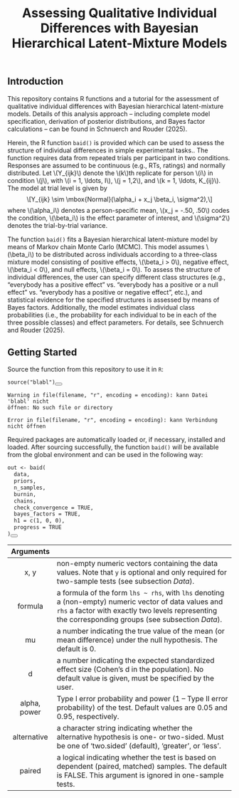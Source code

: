 <!DOCTYPE html>
<html xmlns="http://www.w3.org/1999/xhtml" lang="en" xml:lang="en"><head>

<meta charset="utf-8">
<meta name="generator" content="quarto-1.5.57">

<meta name="viewport" content="width=device-width, initial-scale=1.0, user-scalable=yes">


<title>Assessing Qualitative Individual Differences with Bayesian Hierarchical Latent-Mixture Models</title>
<style>
code{white-space: pre-wrap;}
span.smallcaps{font-variant: small-caps;}
div.columns{display: flex; gap: min(4vw, 1.5em);}
div.column{flex: auto; overflow-x: auto;}
div.hanging-indent{margin-left: 1.5em; text-indent: -1.5em;}
ul.task-list{list-style: none;}
ul.task-list li input[type="checkbox"] {
  width: 0.8em;
  margin: 0 0.8em 0.2em -1em; /* quarto-specific, see https://github.com/quarto-dev/quarto-cli/issues/4556 */ 
  vertical-align: middle;
}
/* CSS for syntax highlighting */
pre > code.sourceCode { white-space: pre; position: relative; }
pre > code.sourceCode > span { line-height: 1.25; }
pre > code.sourceCode > span:empty { height: 1.2em; }
.sourceCode { overflow: visible; }
code.sourceCode > span { color: inherit; text-decoration: inherit; }
div.sourceCode { margin: 1em 0; }
pre.sourceCode { margin: 0; }
@media screen {
div.sourceCode { overflow: auto; }
}
@media print {
pre > code.sourceCode { white-space: pre-wrap; }
pre > code.sourceCode > span { display: inline-block; text-indent: -5em; padding-left: 5em; }
}
pre.numberSource code
  { counter-reset: source-line 0; }
pre.numberSource code > span
  { position: relative; left: -4em; counter-increment: source-line; }
pre.numberSource code > span > a:first-child::before
  { content: counter(source-line);
    position: relative; left: -1em; text-align: right; vertical-align: baseline;
    border: none; display: inline-block;
    -webkit-touch-callout: none; -webkit-user-select: none;
    -khtml-user-select: none; -moz-user-select: none;
    -ms-user-select: none; user-select: none;
    padding: 0 4px; width: 4em;
  }
pre.numberSource { margin-left: 3em;  padding-left: 4px; }
div.sourceCode
  {   }
@media screen {
pre > code.sourceCode > span > a:first-child::before { text-decoration: underline; }
}
</style>


<script src="user-guide_files/libs/clipboard/clipboard.min.js"></script>
<script src="user-guide_files/libs/quarto-html/quarto.js"></script>
<script src="user-guide_files/libs/quarto-html/popper.min.js"></script>
<script src="user-guide_files/libs/quarto-html/tippy.umd.min.js"></script>
<script src="user-guide_files/libs/quarto-html/anchor.min.js"></script>
<link href="user-guide_files/libs/quarto-html/tippy.css" rel="stylesheet">
<link href="user-guide_files/libs/quarto-html/quarto-syntax-highlighting.css" rel="stylesheet" id="quarto-text-highlighting-styles">
<script src="user-guide_files/libs/bootstrap/bootstrap.min.js"></script>
<link href="user-guide_files/libs/bootstrap/bootstrap-icons.css" rel="stylesheet">
<link href="user-guide_files/libs/bootstrap/bootstrap.min.css" rel="stylesheet" id="quarto-bootstrap" data-mode="light">

  <script src="https://cdnjs.cloudflare.com/polyfill/v3/polyfill.min.js?features=es6"></script>
  <script src="https://cdn.jsdelivr.net/npm/mathjax@3/es5/tex-chtml-full.js" type="text/javascript"></script>

<script type="text/javascript">
const typesetMath = (el) => {
  if (window.MathJax) {
    // MathJax Typeset
    window.MathJax.typeset([el]);
  } else if (window.katex) {
    // KaTeX Render
    var mathElements = el.getElementsByClassName("math");
    var macros = [];
    for (var i = 0; i < mathElements.length; i++) {
      var texText = mathElements[i].firstChild;
      if (mathElements[i].tagName == "SPAN") {
        window.katex.render(texText.data, mathElements[i], {
          displayMode: mathElements[i].classList.contains('display'),
          throwOnError: false,
          macros: macros,
          fleqn: false
        });
      }
    }
  }
}
window.Quarto = {
  typesetMath
};
</script>

</head>

<body class="fullcontent">

<div id="quarto-content" class="page-columns page-rows-contents page-layout-article">

<main class="content" id="quarto-document-content">

<header id="title-block-header" class="quarto-title-block default">
<div class="quarto-title">
<h1 class="title">Assessing Qualitative Individual Differences with Bayesian Hierarchical Latent-Mixture Models</h1>
</div>



<div class="quarto-title-meta">

    
  
    
  </div>
  


</header>


<section id="introduction" class="level2">
<h2 class="anchored" data-anchor-id="introduction">Introduction</h2>
<p>This repository contains R functions and a tutorial for the assessment of qualitative individual differences with Bayesian hierarchical latent-mixture models. Details of this analysis approach – including complete model specification, derivation of posterior distributions, and Bayes factor calculations – can be found in Schnuerch and Rouder (2025).</p>
<p>Herein, the R function <code>baid()</code> is provided which can be used to assess the structure of individual differences in simple experimental tasks.. The function requires data from repeated trials per participant in two conditions. Responses are assumed to be continuous (e.g., RTs, ratings) and normally distributed. Let <span class="math inline">\(Y_{ijk}\)</span> denote the <span class="math inline">\(k\)</span>th replicate for person <span class="math inline">\(i\)</span> in condition <span class="math inline">\(j\)</span>, with <span class="math inline">\(i = 1, \ldots, I\)</span>, <span class="math inline">\(j = 1,2\)</span>, and <span class="math inline">\(k = 1, \ldots, K_{ij}\)</span>. The model at trial level is given by <span class="math display">\[Y_{ijk} \sim \mbox{Normal}(\alpha_i + x_j \beta_i, \sigma^2),\]</span> where <span class="math inline">\(\alpha_i\)</span> denotes a person-specific mean, <span class="math inline">\(x_j = -.50, .50\)</span> codes the condition, <span class="math inline">\(\beta_i\)</span> is the effect parameter of interest, and <span class="math inline">\(\sigma^2\)</span> denotes the trial-by-trial variance.</p>
<p>The function <code>baid()</code> fits a Bayesian hierarchical latent-mixture model by means of Markov chain Monte Carlo (MCMC). This model assumes <span class="math inline">\(\beta_i\)</span> to be distributed across individuals according to a three-class mixture model consisting of positive effects, <span class="math inline">\(\beta_i &gt; 0\)</span>, negative effect, <span class="math inline">\(\beta_i &lt; 0\)</span>, and null effects, <span class="math inline">\(\beta_i = 0\)</span>. To assess the structure of individual differences, the user can specify different class structures (e.g., “everybody has a positive effect” vs.&nbsp;“everybody has a positive or a null effect” vs.&nbsp;“everybody has a positive or negative effect”, etc.), and statistical evidence for the specified structures is assessed by means of Bayes factors. Additionally, the model estimates individual class probabilities (i.e., the probability for each individual to be in each of the three possible classes) and effect parameters. For details, see Schnuerch and Rouder (2025).</p>
</section>
<section id="getting-started" class="level2">
<h2 class="anchored" data-anchor-id="getting-started">Getting Started</h2>
<p>Source the function from this repository to use it in <code>R</code>:</p>
<div class="cell">
<div class="sourceCode cell-code" id="cb1"><pre class="sourceCode r code-with-copy"><code class="sourceCode r"><span id="cb1-1"><a href="#cb1-1" aria-hidden="true" tabindex="-1"></a><span class="fu">source</span>(<span class="st">"blabl"</span>)</span></code><button title="Copy to Clipboard" class="code-copy-button"><i class="bi"></i></button></pre></div>
<div class="cell-output cell-output-stderr">
<pre><code>Warning in file(filename, "r", encoding = encoding): kann Datei 'blabl' nicht
öffnen: No such file or directory</code></pre>
</div>
<div class="cell-output cell-output-error">
<pre><code>Error in file(filename, "r", encoding = encoding): kann Verbindung nicht öffnen</code></pre>
</div>
</div>
<p>Required packages are automatically loaded or, if necessary, installed and loaded. After sourcing successfully, the function <code>baid()</code> will be available from the global environment and can be used in the following way:</p>
<div class="cell">
<div class="sourceCode cell-code" id="cb4"><pre class="sourceCode r code-with-copy"><code class="sourceCode r"><span id="cb4-1"><a href="#cb4-1" aria-hidden="true" tabindex="-1"></a>out <span class="ot">&lt;-</span> <span class="fu">baid</span>(</span>
<span id="cb4-2"><a href="#cb4-2" aria-hidden="true" tabindex="-1"></a>  data,</span>
<span id="cb4-3"><a href="#cb4-3" aria-hidden="true" tabindex="-1"></a>  priors,     </span>
<span id="cb4-4"><a href="#cb4-4" aria-hidden="true" tabindex="-1"></a>  n_samples,  </span>
<span id="cb4-5"><a href="#cb4-5" aria-hidden="true" tabindex="-1"></a>  burnin,     </span>
<span id="cb4-6"><a href="#cb4-6" aria-hidden="true" tabindex="-1"></a>  chains,     </span>
<span id="cb4-7"><a href="#cb4-7" aria-hidden="true" tabindex="-1"></a>  <span class="at">check_convergence =</span> <span class="cn">TRUE</span>, </span>
<span id="cb4-8"><a href="#cb4-8" aria-hidden="true" tabindex="-1"></a>  <span class="at">bayes_factors =</span> <span class="cn">TRUE</span>,    </span>
<span id="cb4-9"><a href="#cb4-9" aria-hidden="true" tabindex="-1"></a>  <span class="at">h1 =</span> <span class="fu">c</span>(<span class="dv">1</span>, <span class="dv">0</span>, <span class="dv">0</span>),  </span>
<span id="cb4-10"><a href="#cb4-10" aria-hidden="true" tabindex="-1"></a>  <span class="at">progress =</span> <span class="cn">TRUE</span>        </span>
<span id="cb4-11"><a href="#cb4-11" aria-hidden="true" tabindex="-1"></a>)</span></code><button title="Copy to Clipboard" class="code-copy-button"><i class="bi"></i></button></pre></div>
</div>
<table class="caption-top table">
<colgroup>
<col style="width: 3%">
<col style="width: 96%">
</colgroup>
<thead>
<tr class="header">
<th style="text-align: center;">Arguments</th>
<th style="text-align: left;"></th>
</tr>
</thead>
<tbody>
<tr class="odd">
<td style="text-align: center;">x, y</td>
<td style="text-align: left;">non-empty numeric vectors containing the data values. Note that <code>y</code> is optional and only required for two-sample tests (see subsection <em>Data</em>).</td>
</tr>
<tr class="even">
<td style="text-align: center;">formula</td>
<td style="text-align: left;">a formula of the form <code>lhs ~ rhs</code>, with <code>lhs</code> denoting a (non-empty) numeric vector of data values and <code>rhs</code> a factor with exactly two levels representing the corresponding groups (see subsection <em>Data</em>).</td>
</tr>
<tr class="odd">
<td style="text-align: center;">mu</td>
<td style="text-align: left;">a number indicating the true value of the mean (or mean difference) under the null hypothesis. The default is 0.</td>
</tr>
<tr class="even">
<td style="text-align: center;">d</td>
<td style="text-align: left;">a number indicating the expected standardized effect size (Cohen’s d in the population). No default value is given, must be specified by the user.</td>
</tr>
<tr class="odd">
<td style="text-align: center;">alpha, power</td>
<td style="text-align: left;">Type I error probability and power (1 – Type II error probability) of the test. Default values are 0.05 and 0.95, respectively.</td>
</tr>
<tr class="even">
<td style="text-align: center;">alternative</td>
<td style="text-align: left;">a character string indicating whether the alternative hypothesis is one- or two-sided. Must be one of ‘two.sided’ (default), ‘greater’, or ‘less’.</td>
</tr>
<tr class="odd">
<td style="text-align: center;">paired</td>
<td style="text-align: left;">a logical indicating whether the test is based on dependent (paired, matched) samples. The default is FALSE. This argument is ignored in one-sample tests.</td>
</tr>
</tbody>
</table>
</section>

</main>
<!-- /main column -->
<script id="quarto-html-after-body" type="application/javascript">
window.document.addEventListener("DOMContentLoaded", function (event) {
  const toggleBodyColorMode = (bsSheetEl) => {
    const mode = bsSheetEl.getAttribute("data-mode");
    const bodyEl = window.document.querySelector("body");
    if (mode === "dark") {
      bodyEl.classList.add("quarto-dark");
      bodyEl.classList.remove("quarto-light");
    } else {
      bodyEl.classList.add("quarto-light");
      bodyEl.classList.remove("quarto-dark");
    }
  }
  const toggleBodyColorPrimary = () => {
    const bsSheetEl = window.document.querySelector("link#quarto-bootstrap");
    if (bsSheetEl) {
      toggleBodyColorMode(bsSheetEl);
    }
  }
  toggleBodyColorPrimary();  
  const icon = "";
  const anchorJS = new window.AnchorJS();
  anchorJS.options = {
    placement: 'right',
    icon: icon
  };
  anchorJS.add('.anchored');
  const isCodeAnnotation = (el) => {
    for (const clz of el.classList) {
      if (clz.startsWith('code-annotation-')) {                     
        return true;
      }
    }
    return false;
  }
  const onCopySuccess = function(e) {
    // button target
    const button = e.trigger;
    // don't keep focus
    button.blur();
    // flash "checked"
    button.classList.add('code-copy-button-checked');
    var currentTitle = button.getAttribute("title");
    button.setAttribute("title", "Copied!");
    let tooltip;
    if (window.bootstrap) {
      button.setAttribute("data-bs-toggle", "tooltip");
      button.setAttribute("data-bs-placement", "left");
      button.setAttribute("data-bs-title", "Copied!");
      tooltip = new bootstrap.Tooltip(button, 
        { trigger: "manual", 
          customClass: "code-copy-button-tooltip",
          offset: [0, -8]});
      tooltip.show();    
    }
    setTimeout(function() {
      if (tooltip) {
        tooltip.hide();
        button.removeAttribute("data-bs-title");
        button.removeAttribute("data-bs-toggle");
        button.removeAttribute("data-bs-placement");
      }
      button.setAttribute("title", currentTitle);
      button.classList.remove('code-copy-button-checked');
    }, 1000);
    // clear code selection
    e.clearSelection();
  }
  const getTextToCopy = function(trigger) {
      const codeEl = trigger.previousElementSibling.cloneNode(true);
      for (const childEl of codeEl.children) {
        if (isCodeAnnotation(childEl)) {
          childEl.remove();
        }
      }
      return codeEl.innerText;
  }
  const clipboard = new window.ClipboardJS('.code-copy-button:not([data-in-quarto-modal])', {
    text: getTextToCopy
  });
  clipboard.on('success', onCopySuccess);
  if (window.document.getElementById('quarto-embedded-source-code-modal')) {
    // For code content inside modals, clipBoardJS needs to be initialized with a container option
    // TODO: Check when it could be a function (https://github.com/zenorocha/clipboard.js/issues/860)
    const clipboardModal = new window.ClipboardJS('.code-copy-button[data-in-quarto-modal]', {
      text: getTextToCopy,
      container: window.document.getElementById('quarto-embedded-source-code-modal')
    });
    clipboardModal.on('success', onCopySuccess);
  }
    var localhostRegex = new RegExp(/^(?:http|https):\/\/localhost\:?[0-9]*\//);
    var mailtoRegex = new RegExp(/^mailto:/);
      var filterRegex = new RegExp('/' + window.location.host + '/');
    var isInternal = (href) => {
        return filterRegex.test(href) || localhostRegex.test(href) || mailtoRegex.test(href);
    }
    // Inspect non-navigation links and adorn them if external
 	var links = window.document.querySelectorAll('a[href]:not(.nav-link):not(.navbar-brand):not(.toc-action):not(.sidebar-link):not(.sidebar-item-toggle):not(.pagination-link):not(.no-external):not([aria-hidden]):not(.dropdown-item):not(.quarto-navigation-tool):not(.about-link)');
    for (var i=0; i<links.length; i++) {
      const link = links[i];
      if (!isInternal(link.href)) {
        // undo the damage that might have been done by quarto-nav.js in the case of
        // links that we want to consider external
        if (link.dataset.originalHref !== undefined) {
          link.href = link.dataset.originalHref;
        }
      }
    }
  function tippyHover(el, contentFn, onTriggerFn, onUntriggerFn) {
    const config = {
      allowHTML: true,
      maxWidth: 500,
      delay: 100,
      arrow: false,
      appendTo: function(el) {
          return el.parentElement;
      },
      interactive: true,
      interactiveBorder: 10,
      theme: 'quarto',
      placement: 'bottom-start',
    };
    if (contentFn) {
      config.content = contentFn;
    }
    if (onTriggerFn) {
      config.onTrigger = onTriggerFn;
    }
    if (onUntriggerFn) {
      config.onUntrigger = onUntriggerFn;
    }
    window.tippy(el, config); 
  }
  const noterefs = window.document.querySelectorAll('a[role="doc-noteref"]');
  for (var i=0; i<noterefs.length; i++) {
    const ref = noterefs[i];
    tippyHover(ref, function() {
      // use id or data attribute instead here
      let href = ref.getAttribute('data-footnote-href') || ref.getAttribute('href');
      try { href = new URL(href).hash; } catch {}
      const id = href.replace(/^#\/?/, "");
      const note = window.document.getElementById(id);
      if (note) {
        return note.innerHTML;
      } else {
        return "";
      }
    });
  }
  const xrefs = window.document.querySelectorAll('a.quarto-xref');
  const processXRef = (id, note) => {
    // Strip column container classes
    const stripColumnClz = (el) => {
      el.classList.remove("page-full", "page-columns");
      if (el.children) {
        for (const child of el.children) {
          stripColumnClz(child);
        }
      }
    }
    stripColumnClz(note)
    if (id === null || id.startsWith('sec-')) {
      // Special case sections, only their first couple elements
      const container = document.createElement("div");
      if (note.children && note.children.length > 2) {
        container.appendChild(note.children[0].cloneNode(true));
        for (let i = 1; i < note.children.length; i++) {
          const child = note.children[i];
          if (child.tagName === "P" && child.innerText === "") {
            continue;
          } else {
            container.appendChild(child.cloneNode(true));
            break;
          }
        }
        if (window.Quarto?.typesetMath) {
          window.Quarto.typesetMath(container);
        }
        return container.innerHTML
      } else {
        if (window.Quarto?.typesetMath) {
          window.Quarto.typesetMath(note);
        }
        return note.innerHTML;
      }
    } else {
      // Remove any anchor links if they are present
      const anchorLink = note.querySelector('a.anchorjs-link');
      if (anchorLink) {
        anchorLink.remove();
      }
      if (window.Quarto?.typesetMath) {
        window.Quarto.typesetMath(note);
      }
      // TODO in 1.5, we should make sure this works without a callout special case
      if (note.classList.contains("callout")) {
        return note.outerHTML;
      } else {
        return note.innerHTML;
      }
    }
  }
  for (var i=0; i<xrefs.length; i++) {
    const xref = xrefs[i];
    tippyHover(xref, undefined, function(instance) {
      instance.disable();
      let url = xref.getAttribute('href');
      let hash = undefined; 
      if (url.startsWith('#')) {
        hash = url;
      } else {
        try { hash = new URL(url).hash; } catch {}
      }
      if (hash) {
        const id = hash.replace(/^#\/?/, "");
        const note = window.document.getElementById(id);
        if (note !== null) {
          try {
            const html = processXRef(id, note.cloneNode(true));
            instance.setContent(html);
          } finally {
            instance.enable();
            instance.show();
          }
        } else {
          // See if we can fetch this
          fetch(url.split('#')[0])
          .then(res => res.text())
          .then(html => {
            const parser = new DOMParser();
            const htmlDoc = parser.parseFromString(html, "text/html");
            const note = htmlDoc.getElementById(id);
            if (note !== null) {
              const html = processXRef(id, note);
              instance.setContent(html);
            } 
          }).finally(() => {
            instance.enable();
            instance.show();
          });
        }
      } else {
        // See if we can fetch a full url (with no hash to target)
        // This is a special case and we should probably do some content thinning / targeting
        fetch(url)
        .then(res => res.text())
        .then(html => {
          const parser = new DOMParser();
          const htmlDoc = parser.parseFromString(html, "text/html");
          const note = htmlDoc.querySelector('main.content');
          if (note !== null) {
            // This should only happen for chapter cross references
            // (since there is no id in the URL)
            // remove the first header
            if (note.children.length > 0 && note.children[0].tagName === "HEADER") {
              note.children[0].remove();
            }
            const html = processXRef(null, note);
            instance.setContent(html);
          } 
        }).finally(() => {
          instance.enable();
          instance.show();
        });
      }
    }, function(instance) {
    });
  }
      let selectedAnnoteEl;
      const selectorForAnnotation = ( cell, annotation) => {
        let cellAttr = 'data-code-cell="' + cell + '"';
        let lineAttr = 'data-code-annotation="' +  annotation + '"';
        const selector = 'span[' + cellAttr + '][' + lineAttr + ']';
        return selector;
      }
      const selectCodeLines = (annoteEl) => {
        const doc = window.document;
        const targetCell = annoteEl.getAttribute("data-target-cell");
        const targetAnnotation = annoteEl.getAttribute("data-target-annotation");
        const annoteSpan = window.document.querySelector(selectorForAnnotation(targetCell, targetAnnotation));
        const lines = annoteSpan.getAttribute("data-code-lines").split(",");
        const lineIds = lines.map((line) => {
          return targetCell + "-" + line;
        })
        let top = null;
        let height = null;
        let parent = null;
        if (lineIds.length > 0) {
            //compute the position of the single el (top and bottom and make a div)
            const el = window.document.getElementById(lineIds[0]);
            top = el.offsetTop;
            height = el.offsetHeight;
            parent = el.parentElement.parentElement;
          if (lineIds.length > 1) {
            const lastEl = window.document.getElementById(lineIds[lineIds.length - 1]);
            const bottom = lastEl.offsetTop + lastEl.offsetHeight;
            height = bottom - top;
          }
          if (top !== null && height !== null && parent !== null) {
            // cook up a div (if necessary) and position it 
            let div = window.document.getElementById("code-annotation-line-highlight");
            if (div === null) {
              div = window.document.createElement("div");
              div.setAttribute("id", "code-annotation-line-highlight");
              div.style.position = 'absolute';
              parent.appendChild(div);
            }
            div.style.top = top - 2 + "px";
            div.style.height = height + 4 + "px";
            div.style.left = 0;
            let gutterDiv = window.document.getElementById("code-annotation-line-highlight-gutter");
            if (gutterDiv === null) {
              gutterDiv = window.document.createElement("div");
              gutterDiv.setAttribute("id", "code-annotation-line-highlight-gutter");
              gutterDiv.style.position = 'absolute';
              const codeCell = window.document.getElementById(targetCell);
              const gutter = codeCell.querySelector('.code-annotation-gutter');
              gutter.appendChild(gutterDiv);
            }
            gutterDiv.style.top = top - 2 + "px";
            gutterDiv.style.height = height + 4 + "px";
          }
          selectedAnnoteEl = annoteEl;
        }
      };
      const unselectCodeLines = () => {
        const elementsIds = ["code-annotation-line-highlight", "code-annotation-line-highlight-gutter"];
        elementsIds.forEach((elId) => {
          const div = window.document.getElementById(elId);
          if (div) {
            div.remove();
          }
        });
        selectedAnnoteEl = undefined;
      };
        // Handle positioning of the toggle
    window.addEventListener(
      "resize",
      throttle(() => {
        elRect = undefined;
        if (selectedAnnoteEl) {
          selectCodeLines(selectedAnnoteEl);
        }
      }, 10)
    );
    function throttle(fn, ms) {
    let throttle = false;
    let timer;
      return (...args) => {
        if(!throttle) { // first call gets through
            fn.apply(this, args);
            throttle = true;
        } else { // all the others get throttled
            if(timer) clearTimeout(timer); // cancel #2
            timer = setTimeout(() => {
              fn.apply(this, args);
              timer = throttle = false;
            }, ms);
        }
      };
    }
      // Attach click handler to the DT
      const annoteDls = window.document.querySelectorAll('dt[data-target-cell]');
      for (const annoteDlNode of annoteDls) {
        annoteDlNode.addEventListener('click', (event) => {
          const clickedEl = event.target;
          if (clickedEl !== selectedAnnoteEl) {
            unselectCodeLines();
            const activeEl = window.document.querySelector('dt[data-target-cell].code-annotation-active');
            if (activeEl) {
              activeEl.classList.remove('code-annotation-active');
            }
            selectCodeLines(clickedEl);
            clickedEl.classList.add('code-annotation-active');
          } else {
            // Unselect the line
            unselectCodeLines();
            clickedEl.classList.remove('code-annotation-active');
          }
        });
      }
  const findCites = (el) => {
    const parentEl = el.parentElement;
    if (parentEl) {
      const cites = parentEl.dataset.cites;
      if (cites) {
        return {
          el,
          cites: cites.split(' ')
        };
      } else {
        return findCites(el.parentElement)
      }
    } else {
      return undefined;
    }
  };
  var bibliorefs = window.document.querySelectorAll('a[role="doc-biblioref"]');
  for (var i=0; i<bibliorefs.length; i++) {
    const ref = bibliorefs[i];
    const citeInfo = findCites(ref);
    if (citeInfo) {
      tippyHover(citeInfo.el, function() {
        var popup = window.document.createElement('div');
        citeInfo.cites.forEach(function(cite) {
          var citeDiv = window.document.createElement('div');
          citeDiv.classList.add('hanging-indent');
          citeDiv.classList.add('csl-entry');
          var biblioDiv = window.document.getElementById('ref-' + cite);
          if (biblioDiv) {
            citeDiv.innerHTML = biblioDiv.innerHTML;
          }
          popup.appendChild(citeDiv);
        });
        return popup.innerHTML;
      });
    }
  }
});
</script>
</div> <!-- /content -->




</body></html>